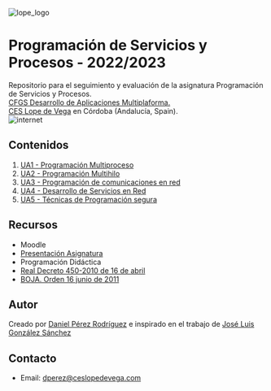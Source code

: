 ![lope_logo](https://www.ceslopedevega.com/wp-content/uploads/2020/03/pruebalogo.svg_.png)

# Programación de Servicios y Procesos - 2022/2023

Repositorio para el seguimiento y evaluación de la asignatura Programación de Servicios y Procesos.  
[CFGS Desarrollo de Aplicaciones Multiplaforma.](https://www.ceslopedevega.com/grado-superior-desarrollo-de-aplicaciones-multiplataforma/)  
[CES Lope de Vega](https://www.ceslopedevega.com/) en Córdoba (Andalucía, Spain).  
![internet](https://cdn0.iconfinder.com/data/icons/azure-illustrations/1000/web_development___maintenance_construction_teamwork_website_webpage_browser-256.png)

## Contenidos
1. [UA1 - Programación Multiproceso](https://github.com/daniteleco/psp-22-23/UA1)
2. [UA2 - Programación Multihilo](https://github.com/daniteleco/psp-22-23/UA2)
3. [UA3 - Programación de comunicaciones en red](https://github.com/daniteleco/psp-22-23/UA3)
4. [UA4 - Desarrollo de Servicios en Red](https://github.com/daniteleco/psp-22-23/UA4)
5. [UA5 - Técnicas de Programación segura](https://github.com/daniteleco/psp-22-23/UA5)


## Recursos
- Moodle
- [Presentación Asignatura](https://docs.google.com/presentation/d/e/2PACX-1vThgrhL3Xa-ikJbOLEhtFyXF719GTm6M4rSH0FiDisNHK13id7bxeD7FpccvOkjnZFIjf_GfmKF3CFd/pub?start=true&loop=false&delayms=10000&slide=id.gedc4121aa8_0_925)
- Programación Didáctica
- [Real Decreto 450-2010 de 16 de abril](https://www.boe.es/buscar/doc.php?id=BOE-A-2010-8067)
- [BOJA. Orden 16 junio de 2011](https://www.juntadeandalucia.es/boja/2011/142/20)

## Autor

Creado por [Daniel Pérez Rodríguez](https://twitter.com/daniteleco) e inspirado en el trabajo de [José Luis González Sánchez](https://github.com/joseluisgs/ProgServiciosProcesos-00-2021-2022)

## Contacto
- Email: [dperez@ceslopedevega.com](mailto:dperez@ceslopedevega.com)
